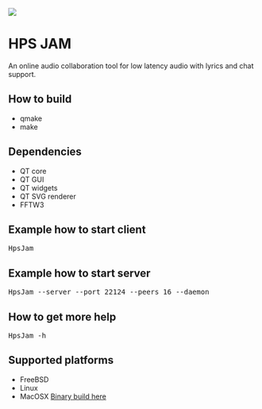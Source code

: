 <IMG SRC="https://raw.githubusercontent.com/hselasky/hpsjam/main/HpsJam.svg"></IMG> 
# HPS JAM
An online audio collaboration tool for low latency audio with lyrics and chat support.

## How to build
<ul>
  <li>qmake</li>
  <li>make</li>
</ul>

## Dependencies
<ul>
  <li> QT core</li>
  <li> QT GUI</li>
  <li> QT widgets</li>
  <li> QT SVG renderer</li>
  <li>FFTW3</li>
</ul>

## Example how to start client
<pre>
HpsJam
</pre>

## Example how to start server
<pre>
HpsJam --server --port 22124 --peers 16 --daemon
</pre>

## How to get more help
<pre>
HpsJam -h
</pre>

## Supported platforms
<ul>
  <li>FreeBSD</li>
  <li>Linux</li>
  <li>MacOSX <A HREF="http://home.selasky.org/privat/HpsJam.dmg">Binary build here</A></li>
</ul>
